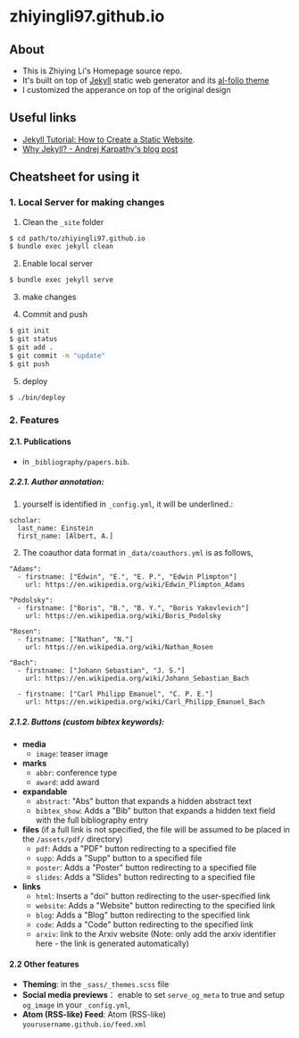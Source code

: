 # zhiyingli97.github.io

## About
- This is Zhiying Li's Homepage source repo.
- It's built on top of [Jekyll](https://jekyllrb.com/) static web generator and
its [al-folio theme](https://github.com/alshedivat/al-folio)
- I customized the apperance on top of the original design



## Useful links
- [Jekyll Tutorial: How to Create a Static Website](https://www.taniarascia.com/make-a-static-website-with-jekyll/).
- [Why Jekyll? - Andrej Karpathy's blog post](https://karpathy.github.io/2014/07/01/switching-to-jekyll/)


## Cheatsheet for using it

### 1. Local Server for making changes

1. Clean the `_site` folder
```bash
$ cd path/to/zhiyingli97.github.io
$ bundle exec jekyll clean
```

2. Enable local server
```bash
$ bundle exec jekyll serve
```

3. make changes

4. Commit and push
```bash
$ git init
$ git status
$ git add .
$ git commit -m "update"
$ git push
```

5. deploy
```bash
$ ./bin/deploy
```

### 2. Features

#### 2.1. Publications
* in  `_bibliography/papers.bib`.

##### 2.2.1. Author annotation:

1. yourself is identified  in `_config.yml`, it will be underlined.:
  ```
  scholar:
    last_name: Einstein
    first_name: [Albert, A.]
  ```

2. The coauthor data format in `_data/coauthors.yml` is as follows,
  ```
  "Adams":
    - firstname: ["Edwin", "E.", "E. P.", "Edwin Plimpton"]
      url: https://en.wikipedia.org/wiki/Edwin_Plimpton_Adams

  "Podolsky":
    - firstname: ["Boris", "B.", "B. Y.", "Boris Yakovlevich"]
      url: https://en.wikipedia.org/wiki/Boris_Podolsky

  "Rosen":
    - firstname: ["Nathan", "N."]
      url: https://en.wikipedia.org/wiki/Nathan_Rosen

  "Bach":
    - firstname: ["Johann Sebastian", "J. S."]
      url: https://en.wikipedia.org/wiki/Johann_Sebastian_Bach

    - firstname: ["Carl Philipp Emanuel", "C. P. E."]
      url: https://en.wikipedia.org/wiki/Carl_Philipp_Emanuel_Bach
  ```


#####  2.1.2. Buttons (custom bibtex keywords):

- **media**
  - `image`: teaser image
- **marks**
  - `abbr`: conference type
  - `award`: add award
- **expandable**
  - `abstract`: "Abs" button that expands a hidden abstract text
  - `bibtex_show`: Adds a "Bib" button that expands a hidden text field with the full bibliography entry
- **files** (if a full link is not specified, the file will be assumed to be placed in the ``/assets/pdf/`` directory)
  - `pdf`: Adds a "PDF" button redirecting to a specified file
  - `supp`: Adds a "Supp" button to a specified file
  - `poster`: Adds a "Poster" button redirecting to a specified file
  - `slides`: Adds a "Slides" button redirecting to a specified file
- **links**
  - `html`: Inserts a "doi" button redirecting to the user-specified link
  - `website`: Adds a "Website" button redirecting to the specified link
  - `blog`: Adds a "Blog" button redirecting to the specified link
  - `code`: Adds a "Code" button redirecting to the specified link
  - `arxiv`: link to the Arxiv website (Note: only add the arxiv identifier here - the link is generated automatically)


#### 2.2 Other features

* **Theming**: in the `_sass/_themes.scss` file
* **Social media previews**： enable to set `serve_og_meta` to true and setup `og_image` in your `_config.yml`,
* **Atom (RSS-like) Feed**: Atom (RSS-like) `yourusername.github.io/feed.xml`
